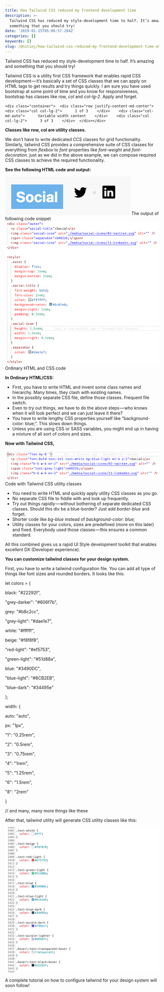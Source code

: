 ```yaml
---
title: How Tailwind CSS reduced my frontend development time
description: >-
  Tailwind CSS has reduced my style-development time to half. It’s amazing and
  something that you should try!
date: '2019-01-15T05:06:57.204Z'
categories: []
keywords: []
slug: /@nitinj/how-tailwind-css-reduced-my-frontend-development-time-a98365258737
---
```


Tailwind CSS has reduced my style-development time to half. It’s amazing and something that you should try!

Tailwind CSS is a utility first CSS framework that enables rapid CSS development — it’s basically a set of CSS classes that we can apply on HTML tags to get results and try things quickly. I am sure you have used bootstrap at some point of time and you know for responsiveness, bootstrap has classes like row, _col_ and _col-lg-2_. Apply and forget.

```
<div class="container">  <div class="row justify-content-md-center">    <div class="col col-lg-2">      1 of 3    </div>    <div class="col-md-auto">      Variable width content    </div>    <div class="col col-lg-2">      3 of 3    </div>  </div></div>
```

**Classes like row, col are utility classes.**

We don't have to write dedicated CCS classes for grid functionality. Similarly, tailwind CSS provides a comprehensive suite of CSS classes for everything from _flexbox_ to _font_ properties like _font-weight_ and _font-decoration_. just as we did in the above example, we can compose required CSS classes to achieve the required functionality.

**See the following HTML code and output:**

![The output of following code snippet](img\1__OgX0mq6M4Jg8M4JQaFyDvw.png)
The output of following code snippet![Ordinary HTML and CSS code](img\1__u1U7nYB1__fx__lNMsvy6__7w.png)
Ordinary HTML and CSS code

**In Ordinary HTML/CSS:**

*   First, you have to write HTML and invent some class names and hierarchy. Many times, they clash with existing names.
*   In the possibly separate CSS file, define those classes. Frequent file switch.
*   Even to try out things, we have to do the above steps — who knows when it will look perfect and we can just leave it there?
*   You have to write lengthy CSS properties yourself like “background-color: blue;”. This slows down things.
*   Unless you are using CSS or SASS variables, you might end up in having a mixture of all sort of colors and sizes.

**Now with Tailwind CSS,**

![Code with Tailwind CSS utility classes](img\1__sPhgCqXxbFi__nx2HvYzupw.png)
Code with Tailwind CSS utility classes

*   You need to write HTML and quickly apply utility CSS classes as you go.
*   No separate CSS file to fiddle with and look up frequently.
*   Try out things rapidly — without bothering of separate dedicated CSS classes. Should this div be a blue-border? Just add _border-blue_ and forget.
*   Shorter code like _bg-blue_ instead of _background-color: blue;_
*   Utility classes for your colors, sizes are predefined (more on this later) and fixed. Everybody used those classes — this ensures a common standard.

All this combined gives us a rapid UI Style development toolkit that enables excellent DX (Developer experience).

**You can customize tailwind classes for your design system.**

First, you have to write a tailwind configuration file. You can add all type of things like font sizes and rounded borders. It looks like this:

let colors = {

black: "#22292f",

"grey-darker": "#606f7b",

grey: "#b8c2cc",

"grey-light": "#dae1e7",

white: "#ffffff",

beige: "#f8f8f8",

"red-light": "#ef5753",

"green-light": "#51d88a",

blue: "#3490DC",

"blue-light": "#6CB2EB",

"blue-dark": "#34495e"

};

width: {

auto: "auto",

px: "1px",

"1": "0.25rem",

"2": "0.5rem",

"3": "0.75rem",

"4": "1rem",

"5": "1.25rem",

"6": "1.5rem",

"8": "2rem"

}

// and many, many more things like these

After that, tailwind utility will generate CSS utility classes like this:

![](img\1__Cg8bx2CICDyCIpc0YOrxIg.png)

A complete tutorial on how to configure tailwind for your design system will soon follow!